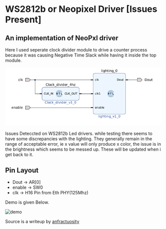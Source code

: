 # WS2812b or Neopixel Driver [Issues Present]
## An implementation of NeoPxl driver 
Here I used seperate clock divider module to drive a counter process because it was causing Negative Time Slack while having it inside the top module.

![schmatics](image.png)

Issues Deteccted on WS2812b Led drivers. while testing there seems to have some discrepancies with the lighting. They generally remain in the range of acceptable error, ie x value will only produce x color, the issue is in the brightness which seems to be messed up. These will be updated when i get back to it.

## Pin Layout
* Dout -> AR[0]
* enable -> SW0
* clk  -> H16 Pin from Eth PHY(125Mhz)

Demo is given Below.

![demo](display.gif)

Source is a writeup by [anfractuosity](https://www.anfractuosity.com/projects/lightdriver/)
